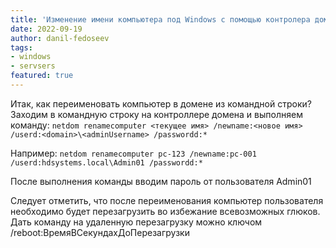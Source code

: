 ```yaml
---
title: 'Изменение имени компьютера под Windows с помощью контролера домена'
date: 2022-09-19
author: danil-fedoseev
tags:
- windows
- servsers
featured: true
---
```


Итак, как переименовать компьютер в домене из командной строки?
Заходим в командную строку на контроллере домена и выполняем команду:
    ```
    netdom renamecomputer <текущее имя> /newname:<новое имя> /userd:<domain>\<adminUsername> /passwordd:*
    ```

Например:
    ```
    netdom renamecomputer pc-123 /newname:pc-001 /userd:hdsystems.local\Admin01 /passwordd:*
    ```

После выполнения команды вводим пароль от пользователя Admin01

Следует отметить, что после переименования компьютер пользователя необходимо будет перезагрузить во избежание всевозможных глюков. Дать команду на удаленную перезагрузку можно ключом /reboot:ВремяВСекундахДоПерезагрузки
